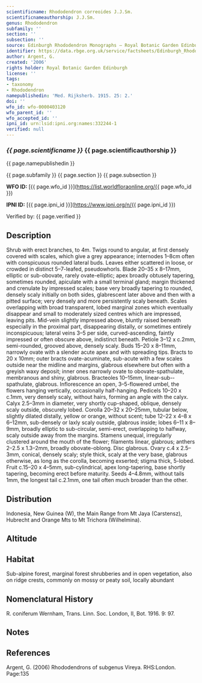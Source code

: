 ```yaml
---
scientificname: Rhododendron correoides J.J.Sm.
scientificnameauthorship: J.J.Sm.
genus: Rhododendron
subfamily: ''
section: ''
subsection: ''
source: Edinburgh Rhododendron Monographs – Royal Botanic Garden Edinburgh
identifier: https://data.rbge.org.uk/service/factsheets/Edinburgh_Rhododendron_Monographs.xhtml
author: Argent, G.
created: '2006'
rights holder: Royal Botanic Garden Edinburgh
license: ''
tags:
- taxonomy
- Rhododendron
namepublishedin: 'Med. Rijksherb. 1915. 25: 2.'
doi: ''
wfo_id: wfo-0000403120
wfo_parent_id: ''
wfo_accepted_id: ''
ipni_id: urn:lsid:ipni.org:names:332244-1
verified: null
---
```

### _{{ page.scientificname }}_ {{ page.scientificauthorship }}
 {{ page.namepublishedin }}

{{ page.subfamily }} {{ page.section }} {{ page.subsection }}

**WFO ID:** [{{ page.wfo_id }}](https://list.worldfloraonline.org/{{ page.wfo_id }})

**IPNI ID:** [{{ page.ipni_id }}](https://www.ipni.org/n/{{ page.ipni_id }})

Verified by: {{ page.verified }}



## Description
Shrub with erect branches, to 4m. Twigs round to angular, at first densely covered with scales, which give a grey appearance; internodes 1–8cm often with conspicuous rounded lateral buds. Leaves either scattered in loose, or crowded in distinct 5–7-leafed, pseudowhorls. Blade 20–35 x 8–17mm, elliptic or sub-obovate, rarely ovate-elliptic; apex broadly obtusely tapering, sometimes rounded, apiculate with a small terminal gland; margin thickened and crenulate by impressed scales; base very broadly tapering to rounded, densely scaly initially on both sides, glabrescent later above and then with a pitted surface; very densely and more persistently scaly beneath. Scales overlapping with broad transparent, lobed marginal zones which eventually disappear and small to moderately sized centres which are impressed, leaving pits. Mid-vein slightly impressed above, bluntly raised beneath especially in the proximal part, disappearing distally, or sometimes entirely inconspicuous; lateral veins 3–5 per side, curved-ascending, faintly impressed or often obscure above, indistinct beneath. Petiole 3–12 x c.2mm, semi-rounded, grooved above, densely scaly. Buds 15–20 x 8–11mm, narrowly ovate with a slender acute apex and with spreading tips. Bracts to 20 x 10mm; outer bracts ovate-acuminate, sub-acute with a few scales outside near the midline and margins, glabrous elsewhere but often with a greyish waxy deposit; inner ones narrowly ovate to obovate-spathulate, membranous and shiny, glabrous. Bracteoles 10–15mm, linear-sub-­spathulate, glabrous. Inflorescence an open, 3–5-flowered umbel, the flowers hanging vertically, occasionally half-hanging. Pedicels 10–20 x c.1mm, very densely scaly, without hairs, forming an angle with the calyx. Calyx 2.5–3mm in diameter, very shortly cup-shaped, oblique, densely scaly outside, obscurely lobed. Corolla 20–32 x 20–25mm, tubular below, slightly dilated distally, yellow or orange, without scent; tube 12–22 x 4–8 x 6–12mm, sub-densely or laxly scaly outside, glabrous inside; lobes 6–11 x 8–9mm, broadly elliptic to sub-circular, semi-erect, overlapping to halfway, scaly outside away from the margins. Stamens unequal, irregularly clustered around the mouth of the flower; filaments linear, glabrous; anthers 2–2.5 x 1.3–2mm, broadly obovate-oblong. Disc glabrous. Ovary c.4 x 2.5–3mm, conical, densely scaly; style thick, scaly at the very base, glabrous otherwise, as long as the corolla, becoming exserted; stigma thick, 5-lobed. Fruit c.15–20 x 4–5mm, sub-cylindrical, apex long-­tapering, base shortly tapering, becoming erect before maturity. Seeds 4–4.8mm, without tails 1mm, the longest tail c.2.1mm, one tail often much broader than the other.

## Distribution
Indonesia, New Guinea (W), the Main Range from Mt Jaya (Carstensz), Hubrecht and Orange Mts to Mt Trichora (Wilhelmina).

## Altitude


## Habitat
Sub-alpine forest, marginal forest shrubberies and in open vege­tation, also on ridge crests, commonly on mossy or peaty soil, locally abundant

## Nomenclatural History
R. coniferum Wernham, Trans. Linn. Soc. London, II, Bot. 1916. 9: 97.
                       
## Notes


## References

Argent, G. (2006) Rhododendrons of subgenus Vireya. RHS:London. Page:135
